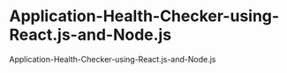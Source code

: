 # Application-Health-Checker-using-React.js-and-Node.js
 Application-Health-Checker-using-React.js-and-Node.js
